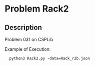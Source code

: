 # Problem Rack2
## Description
Problem 031 on CSPLib

Example of Execution:
```
  python3 Rack2.py -data=Rack_r2b.json

